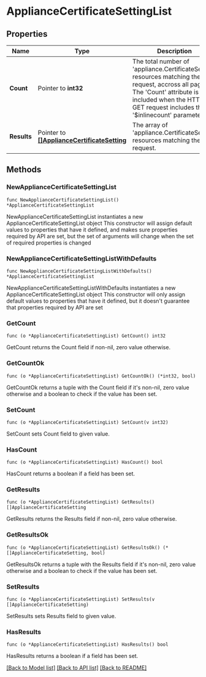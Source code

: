 # ApplianceCertificateSettingList

## Properties

Name | Type | Description | Notes
------------ | ------------- | ------------- | -------------
**Count** | Pointer to **int32** | The total number of &#39;appliance.CertificateSetting&#39; resources matching the request, accross all pages. The &#39;Count&#39; attribute is included when the HTTP GET request includes the &#39;$inlinecount&#39; parameter. | [optional] 
**Results** | Pointer to [**[]ApplianceCertificateSetting**](appliance.CertificateSetting.md) | The array of &#39;appliance.CertificateSetting&#39; resources matching the request. | [optional] 

## Methods

### NewApplianceCertificateSettingList

`func NewApplianceCertificateSettingList() *ApplianceCertificateSettingList`

NewApplianceCertificateSettingList instantiates a new ApplianceCertificateSettingList object
This constructor will assign default values to properties that have it defined,
and makes sure properties required by API are set, but the set of arguments
will change when the set of required properties is changed

### NewApplianceCertificateSettingListWithDefaults

`func NewApplianceCertificateSettingListWithDefaults() *ApplianceCertificateSettingList`

NewApplianceCertificateSettingListWithDefaults instantiates a new ApplianceCertificateSettingList object
This constructor will only assign default values to properties that have it defined,
but it doesn't guarantee that properties required by API are set

### GetCount

`func (o *ApplianceCertificateSettingList) GetCount() int32`

GetCount returns the Count field if non-nil, zero value otherwise.

### GetCountOk

`func (o *ApplianceCertificateSettingList) GetCountOk() (*int32, bool)`

GetCountOk returns a tuple with the Count field if it's non-nil, zero value otherwise
and a boolean to check if the value has been set.

### SetCount

`func (o *ApplianceCertificateSettingList) SetCount(v int32)`

SetCount sets Count field to given value.

### HasCount

`func (o *ApplianceCertificateSettingList) HasCount() bool`

HasCount returns a boolean if a field has been set.

### GetResults

`func (o *ApplianceCertificateSettingList) GetResults() []ApplianceCertificateSetting`

GetResults returns the Results field if non-nil, zero value otherwise.

### GetResultsOk

`func (o *ApplianceCertificateSettingList) GetResultsOk() (*[]ApplianceCertificateSetting, bool)`

GetResultsOk returns a tuple with the Results field if it's non-nil, zero value otherwise
and a boolean to check if the value has been set.

### SetResults

`func (o *ApplianceCertificateSettingList) SetResults(v []ApplianceCertificateSetting)`

SetResults sets Results field to given value.

### HasResults

`func (o *ApplianceCertificateSettingList) HasResults() bool`

HasResults returns a boolean if a field has been set.


[[Back to Model list]](../README.md#documentation-for-models) [[Back to API list]](../README.md#documentation-for-api-endpoints) [[Back to README]](../README.md)


